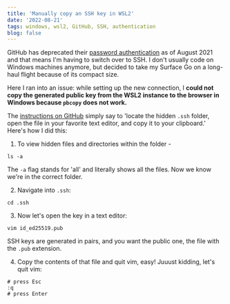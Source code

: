 ```yaml
---
title: 'Manually copy an SSH key in WSL2'
date: '2022-08-21'
tags: windows, wsl2, GitHub, SSH, authentication
blog: false
---
```


GitHub has deprecated their [password authentication](https://github.blog/2020-12-15-token-authentication-requirements-for-git-operations/) as of August 2021 and that means I'm having to switch over to SSH. I don't usually code on Windows machines anymore, but decided to take my Surface Go on a long-haul flight because of its compact size.  

Here I ran into an issue: while setting up the new connection, I **could not copy the generated public key from the WSL2 instance to the browser in Windows because `pbcopy` does not work.** 

The [instructions on GitHub](https://docs.github.com/en/authentication/connecting-to-github-with-ssh/adding-a-new-ssh-key-to-your-github-account/) simply say to 'locate the hidden `.ssh` folder, open the file in your favorite text editor, and copy it to your clipboard.' Here's how I did this:

1. To view hidden files and directories within the folder -
```shell
ls -a
``` 
The `-a` flag stands for 'all' and literally shows all the files. Now we know we're in the correct folder.

2. Navigate into `.ssh`:
```shell
cd .ssh
```

3. Now let's open the key in a text editor:
```shell
vim id_ed25519.pub
```
SSH keys are generated in pairs, and you want the public one, the file with the `.pub` extension.

4. Copy the contents of that file and quit vim, easy! Juuust kidding, let's quit vim:
```shell
# press Esc
:q
# press Enter
```
